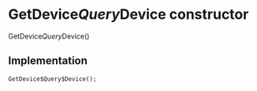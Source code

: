 


# GetDevice$Query$Device constructor







GetDevice$Query$Device()





## Implementation

```dart
GetDevice$Query$Device();
```







